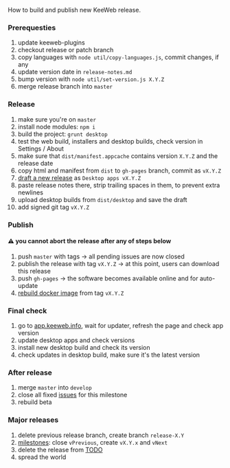 How to build and publish new KeeWeb release.

### Prerequesties

1. update keeweb-plugins
2. checkout release or patch branch
3. copy languages with `node util/copy-languages.js`, commit changes, if any
4. update version date in `release-notes.md`
5. bump version with `node util/set-version.js X.Y.Z`
6. merge release branch into `master`

### Release

1. make sure you're on `master`
2. install node modules: `npm i`
3. build the project: `grunt desktop`
4. test the web build, installers and desktop builds, check version in Settings / About
5. make sure that `dist/manifest.appcache` contains version `X.Y.Z` and the release date
6. copy html and manifest from `dist` to `gh-pages` branch, commit as `vX.Y.Z`
7. [draft a new release](https://github.com/keeweb/keeweb/releases/new) as `Desktop apps vX.Y.Z`
8. paste release notes there, strip trailing spaces in them, to prevent extra newlines
9. upload desktop builds from `dist/desktop` and save the draft
10. add signed git tag `vX.Y.Z`

### Publish

#### ⚠️ you cannot abort the release after any of steps below

1. push `master` with tags &rarr; all pending issues are now closed
2. publish the release with tag `vX.Y.Z` &rarr; at this point, users can download this release
3. push `gh-pages` &rarr; the software becomes available online and for auto-update
4. [rebuild docker image](https://hub.docker.com/r/antelle/keeweb/~/settings/automated-builds/) from tag `vX.Y.Z`

### Final check

1. go to [app.keeweb.info](https://app.keeweb.info), wait for updater, refresh the page and check app version
2. update desktop apps and check versions
3. install new desktop build and check its version
4. check updates in desktop build, make sure it's the latest version

### After release

1. merge `master` into `develop`
2. close all fixed [issues](https://github.com/keeweb/keeweb/issues) for this milestone
3. rebuild beta

### Major releases

1. delete previous release branch, create branch `release-X.Y`
2. [milestones](https://github.com/keeweb/keeweb/milestones): close `vPrevious`, create `vX.Y.x` and `vNext`
3. delete the release from [TODO](https://github.com/keeweb/keeweb/wiki/TODO)
4. spread the world